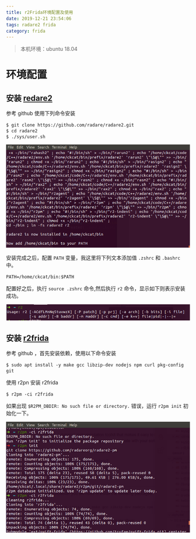 ```yaml
---
title: r2Frida环境配置及使用
date: 2019-12-21 23:54:06
tags: radare2 frida
category: frida
---
```


> 本机环境：ubuntu 18.04

# 环境配置
## 安装 [redare2](https://github.com/radareorg/radare2) 
参考 github 使用下列命令安装
```
$ git clone https://github.com/radare/radare2.git
$ cd radare2
$ ./sys/user.sh
```
![](r2Frida环境配置及使用/2019-12-22-00-01-14.png)

安装完成之后，配置 `PATH` 变量，我这里将下列文本添加值 `.zshrc` 和 `.bashrc` 中。
```
PATH=/home/ckcat/bin:$PATH
```
配置好之后，执行 `source .zshrc` 命令,然后执行 `r2` 命令，显示如下则表示安装成功。

![](r2Frida环境配置及使用/2019-12-22-00-06-27.png)


## 安装 [r2frida](https://github.com/nowsecure/r2frida)

参考 github ，首先安装依赖，使用以下命令安装
```
$ sudo apt install -y make gcc libzip-dev nodejs npm curl pkg-config git
```
使用 r2pn 安装 r2frida 
```
$ r2pm -ci r2frida
```
如果出现 `$R2PM_DBDIR: No such file or directory.` 错误，运行 `r2pm init` 初始化一下。

![](r2Frida环境配置及使用/2019-12-22-00-14-37.png)

